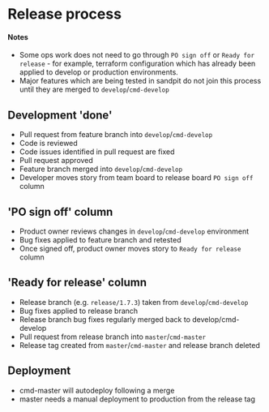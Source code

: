 Release process
===============

#### Notes

* Some ops work does not need to go through `PO sign off` or `Ready for release` - for example, terraform configuration which has already been applied to develop or production environments.
* Major features which are being tested in sandpit do not join this process until they are merged to `develop`/`cmd-develop`

## Development 'done'

* Pull request from feature branch into `develop`/`cmd-develop`
* Code is reviewed
* Code issues identified in pull request are fixed
* Pull request approved
* Feature branch merged into `develop`/`cmd-develop`
* Developer moves story from team board to release board `PO sign off` column

## 'PO sign off' column

* Product owner reviews changes in `develop`/`cmd-develop` environment
* Bug fixes applied to feature branch and retested
* Once signed off, product owner moves story to `Ready for release` column

## 'Ready for release' column

* Release branch (e.g. `release/1.7.3`) taken from `develop`/`cmd-develop`
* Bug fixes applied to release branch
* Release branch bug fixes regularly merged back to develop/cmd-develop
* Pull request from release branch into `master`/`cmd-master`
* Release tag created from `master`/`cmd-master` and release branch deleted

## Deployment

* cmd-master will autodeploy following a merge
* master needs a manual deployment to production from the release tag
